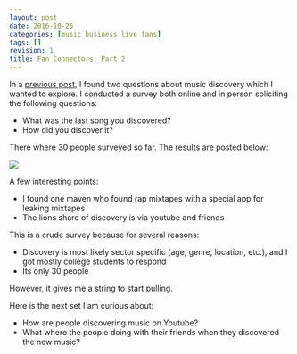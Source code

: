 ```yaml
---
layout: post
date: 2016-10-25
categories: [music business live fans]
tags: []
revision: 1
title: Fan Connectors: Part 2
---
```


In a [previous post](/posts/2016-10-07-fan-connectors.html), I found two questions about music discovery which I wanted to explore.
I conducted a survey both online and in person soliciting the following questions:

* What was the last song you discovered?
* How did you discover it?

There where 30 people surveyed so far.
The results are posted below:

<img src='/blog/posts/images/10-20-1-survey-results' />

A few interesting points:
* I found one maven who found rap mixtapes with a special app for leaking mixtapes
* The lions share of discovery is via youtube and friends

This is a crude survey because for several reasons:
* Discovery is most likely sector specific (age, genre, location, etc.), and I got mostly college students to respond
* Its only 30 people

However, it gives me a string to start pulling.

Here is the next set I am curious about:
* How are people discovering music on Youtube?
* What where the people doing with their friends when they discovered the new music?
